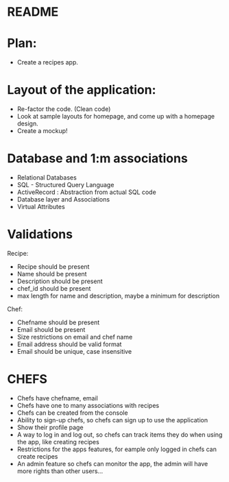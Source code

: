 # README

# Plan:

  - Create a recipes app.


# Layout of the application:

  - Re-factor the code. (Clean code)
  - Look at sample layouts for homepage, and come up with a homepage design.
  - Create a mockup!

# Database and 1:m associations

  - Relational Databases
  - SQL - Structured Query Language
  - ActiveRecord : Abstraction from actual SQL code
  - Database layer and Associations
  - Virtual Attributes

# Validations

  Recipe:
  - Recipe should be present
  - Name should be present
  - Description should be present
  - chef_id should be present
  - max length for name and description, maybe a minimum for description

  Chef:
  - Chefname should be present
  - Email should be present
  - Size restrictions on email and chef name
  - Email address should be valid format
  - Email should be unique, case insensitive

  # CHEFS
  - Chefs have chefname, email
  - Chefs have one to many associations with recipes
  - Chefs can be created from the console
  - Ability to sign-up chefs, so chefs can sign up to use the application
  - Show their profile page
  - A way to log in and log out, so chefs can track items they do when using the app, like creating recipes
  - Restrictions for the apps features, for eample only logged in chefs can create recipes
  - An admin feature so chefs can monitor the app, the admin will have more rights than other users...
